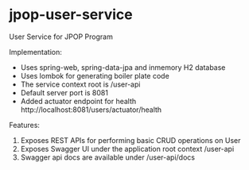 # jpop-user-service
User Service for JPOP Program

Implementation:
- Uses spring-web, spring-data-jpa and inmemory H2 database
- Uses lombok for generating boiler plate code
- The service context root is /user-api
- Default server port is 8081 
- Added actuator endpoint for health http://localhost:8081/users/actuator/health

Features:
1. Exposes REST APIs for performing basic CRUD operations on User
2. Exposes Swagger UI under the application root context /user-api
3. Swagger api docs are available under /user-api/docs
